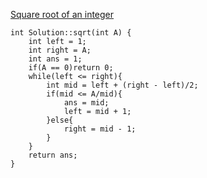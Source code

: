 [Square root of an integer](https://www.scaler.com/academy/mentee-dashboard/class/34552/assignment/problems/200?navref=cl_tt_nv)


```
int Solution::sqrt(int A) {
    int left = 1;
    int right = A;
    int ans = 1;
    if(A == 0)return 0;
    while(left <= right){
        int mid = left + (right - left)/2;
        if(mid <= A/mid){
            ans = mid;
            left = mid + 1;
        }else{
            right = mid - 1;
        }
    }
    return ans;
}

```
